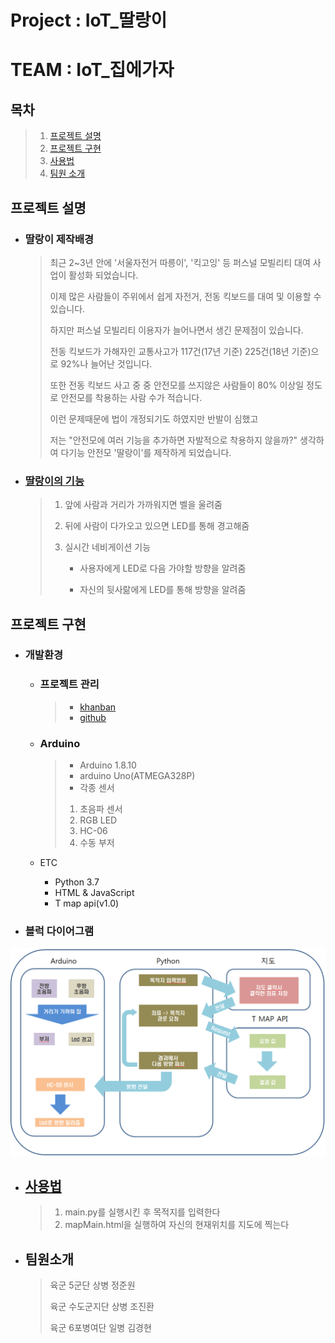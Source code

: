 # **Project : IoT_딸랑이**

# **TEAM : IoT_집에가자**

## 목차

> 1.  [프로젝트 설명](#프로젝트-설명)
> 2.  [프로젝트 구현](#프로젝트-구현)
> 3.  [사용법](#사용법)
> 4.  [팀원 소개](#팀원소개)
> 

## 프로젝트 설명

* ### 딸랑이 제작배경

  > 최근 2~3년 안에 '서울자전거 따릉이', '킥고잉' 등 퍼스널 모빌리티 대여 사업이 활성화 되었습니다.
  >
  > 이제 많은 사람들이 주위에서 쉽게 자전거, 전동 킥보드를 대여 및 이용할 수 있습니다.
  >
  > 하지만 퍼스널 모빌리티 이용자가 늘어나면서 생긴 문제점이 있습니다.
  >
  > 전동 킥보드가 가해자인 교통사고가 117건(17년 기준) 225건(18년 기준)으로 92%나 늘어난 것입니다.
  >
  > 또한 전동 킥보드 사고 중 중 안전모를 쓰지않은 사람들이 80% 이상일 정도로 안전모를 착용하는 사람 수가 적습니다.
  >
  > 이런 문제때문에 법이 개정되기도 하였지만 반발이 심했고 
  >
  > 저는 "안전모에 여러 기능을 추가하면 자발적으로 착용하지 않을까?" 생각하여 다기능 안전모 '딸랑이'를 제작하게 되었습니다.
  >

  

* ### [딸랑이의 기능]( https://www.youtube.com/watch?v=rRna2M-bgyU )
  
   > 1. 앞에 사람과 거리가 가까워지면 벨을 울려줌
   >
   > 2. 뒤에 사람이 다가오고 있으면 LED를 통해 경고해줌
   >
   > 3. 실시간 네비게이션 기능
   >
   >    * 사용자에게 LED로 다음 가야할 방향을 알려줌
   >
   >    * 자신의 뒷사랆에게 LED를 통해 방향을 알려줌

## 프로젝트 구현

* ### 개발환경

  * ###  프로젝트 관리
  
    > * [khanban]( https://github.com/azzyjk/OSAM/projects/3 )
    > * [github]( https://github.com/azzyjk/OSAM )
  
  * ### Arduino
  
    >
    >
    >* Arduino 1.8.10
    >* arduino Uno(ATMEGA328P)
    >* 각종 센서
    >  1. 초음파 센서
    >  2. RGB LED
    >  3. HC-06
    >  4. 수동 부저
  
  * ETC
  
    * Python 3.7
    * HTML & JavaScript
    * T map api(v1.0)
  
  
  
 * ### 블럭 다이어그램

  ![BlockDiagram.PNG](https://github.com/azzyjk/OSAM/blob/master/BlockDiagram.PNG?raw=true)

* ## [사용법]( https://www.youtube.com/watch?v=_9JG-y93Dr8 )

  >1. main.py를 실행시킨 후 목적지를 입력한다
  >2. mapMain.html을 실행하여 자신의 현재위치를 지도에 찍는다
  
  

* ## 팀원소개

  > 육군 5군단 상병 정준원
  >
  > 육군 수도군지단 상병 조진환
  >
  > 육군 6포병여단 일병 김경현